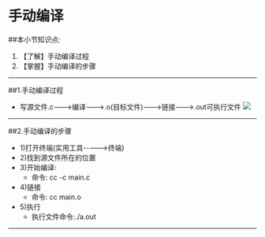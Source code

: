 # 手动编译
##本小节知识点:
1. 【了解】手动编译过程
2. 【掌握】手动编译的步骤

---

##1.手动编译过程
- 写源文件.c--->编译--->.o(目标文件)--->链接--->.out可执行文件
![](images/yuandaimafenxi.png)

---

##2.手动编译的步骤
- 1)打开终端(实用工具----->终端)
- 2)找到源文件所在的位置
- 3)开始编译:
    + 命令: cc -c main.c
- 4)链接
    + 命令: cc main.o
- 5)执行
    + 执行文件命令:./a.out
---


